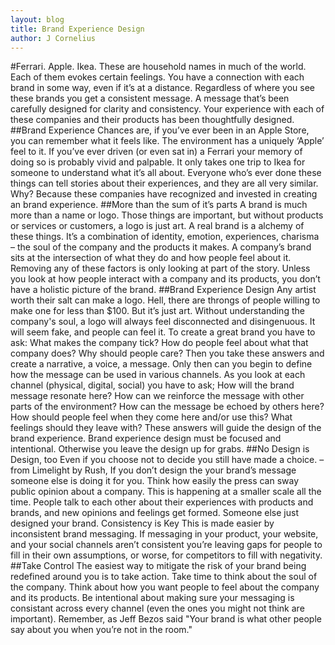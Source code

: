 ```yaml
---
layout: blog
title: Brand Experience Design
author: J Cornelius
---
```

#Ferrari. Apple. Ikea.
These are household names in much of the world. Each of them evokes certain feelings. You have a connection with each brand in some way, even if it’s at a distance. Regardless of where you see these brands you get a consistent message. A message that’s been carefully designed for clarity and consistency. Your experience with each of these companies and their products has been thoughtfully designed.
##Brand Experience
Chances are, if you’ve ever been in an Apple Store, you can remember what it feels like. The environment has a uniquely ‘Apple’ feel to it. If you’ve ever driven (or even sat in) a Ferrari your memory of doing so is probably vivid and palpable. It only takes one trip to Ikea for someone to understand what it’s all about. Everyone who’s ever done these things can tell stories about their experiences, and they are all very similar.
Why? Because these companies have recognized and invested in creating an brand experience.
##More than the sum of it’s parts
A brand is much more than a name or logo. Those things are important, but without products or services or customers, a logo is just art. A real brand is a alchemy of these things. It’s a combination of identity, emotion, experiences, charisma – the soul of the company and the products it makes.
  A company’s brand sits at the intersection of what they do and how people feel about it.
Removing any of these factors is only looking at part of the story. Unless you look at how people interact with a company and its products, you don’t have a holistic picture of the brand.
##Brand Experience Design
Any artist worth their salt can make a logo. Hell, there are throngs of people willing to make one for less than $100. But it’s just art. Without understanding the company's soul, a logo will always feel disconnected and disingenuous. It will seem fake, and people can feel it.
To create a great brand you have to ask: What makes the company tick? How do people feel about what that company does? Why should people care? Then you take these answers and create a narrative, a voice, a message. Only then can you begin to define how the message can be used in various channels.
As you look at each channel (physical, digital, social) you have to ask; How will the brand message resonate here? How can we reinforce the message with other parts of the environment? How can the message be echoed by others here? How should people feel when they come here and/or use this? What feelings should they leave with?
These answers will guide the design of the brand experience. Brand experience design must be focused and intentional. Otherwise you leave the design up for grabs.
##No Design is Design, too
Even if you choose not to decide you still have made a choice. – from Limelight by Rush,
If you don’t design the your brand’s message someone else is doing it for you. Think how easily the press can sway public opinion about a company. This is happening at a smaller scale all the time. People talk to each other about their experiences with products and brands, and new opinions and feelings get formed. Someone else just designed your brand.
Consistency is Key
This is made easier by inconsistent brand messaging. If messaging in your product, your website, and your social channels aren’t consistent you’re leaving gaps for people to fill in their own assumptions, or worse, for competitors to fill with negativity.
##Take Control
The easiest way to mitigate the risk of your brand being redefined around you is to take action. Take time to think about the soul of the company. Think about how you want people to feel about the company and its products. Be intentional about making sure your messaging is consistant across every channel (even the ones you might not think are important). Remember, as Jeff Bezos said "Your brand is what other people say about you when you’re not in the room."
